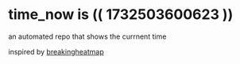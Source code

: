 # time_now is (( 1732503600623 ))

an automated repo that shows the currnent time

inspired by [breakingheatmap](https://github.com/breakingheatmap/breakingheatmap)